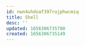 ```yaml
---
id: nwn4uhdoaf397rujphwcmiq
title: Shell
desc: ''
updated: 1656306735780
created: 1656306735149
---
```


